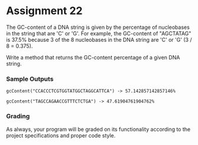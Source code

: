 # Assignment 22

The GC-content of a DNA string is given by the percentage of nucleobases in the string that are 'C' or 'G'. For example, the GC-content of "AGCTATAG" is 37.5% because 3 of the 8 nucleobases in the DNA string are 'C' or 'G' (3 / 8 = 0.375). 

Write a method that returns the GC-content percentage of a given DNA string.

### Sample Outputs

```
gcContent("CCACCCTCGTGGTATGGCTAGGCATTCA") -> 57.142857142857146%
```

```
gcContent("TAGCCAGAACCGTTTCTCTGA") -> 47.61904761904762%
```

### Grading

As always, your program will be graded on its functionality according to the project specifications and proper code style.

